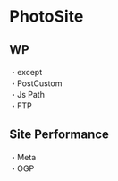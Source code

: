 # PhotoSite  

## WP  
・except                      　  　　                                                                                             　　                                                         
・PostCustom  
・Js Path  
・FTP

## Site Performance
・Meta  
・OGP

